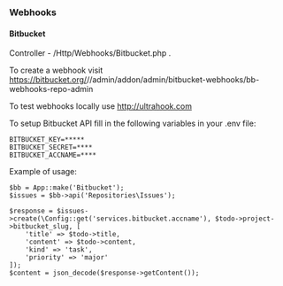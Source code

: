 ### Webhooks

#### Bitbucket

Controller - /Http/Webhooks/Bitbucket.php .

To create a webhook visit https://bitbucket.org/<ACCOUNT>/<REPOSITORY>/admin/addon/admin/bitbucket-webhooks/bb-webhooks-repo-admin

To test webhooks locally use http://ultrahook.com

To setup Bitbucket API fill in the following variables in your .env file:
```
BITBUCKET_KEY=*****
BITBUCKET_SECRET=****
BITBUCKET_ACCNAME=****
```
Example of usage:
```
$bb = App::make('Bitbucket');
$issues = $bb->api('Repositories\Issues');

$response = $issues->create(\Config::get('services.bitbucket.accname'), $todo->project->bitbucket_slug, [
    'title' => $todo->title,
    'content' => $todo->content,
    'kind' => 'task',
    'priority' => 'major'
]);
$content = json_decode($response->getContent());
```
